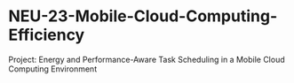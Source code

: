 # NEU-23-Mobile-Cloud-Computing-Efficiency
Project: Energy and Performance-Aware Task Scheduling in a Mobile Cloud Computing Environment
